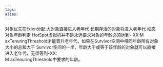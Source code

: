 ```yaml
---
tags: 
alias:
---
```


对象优先在Eden分配
大对象直接进入老年代
长期存活的对象将进入老年代
动态对象年龄判定
HotSpot虚拟机并不是永远要求对象的年龄必须达到- XX:M axTenuringThreshold才能晋升老年代，如果在Survivor空间中相同年龄所有对象大小的总和大于 Survivor空间的一半，年龄大于或等于该年龄的对象就可以直接进入老年代，无须等到-XX:  
M axTenuringThreshold中要求的年龄。
